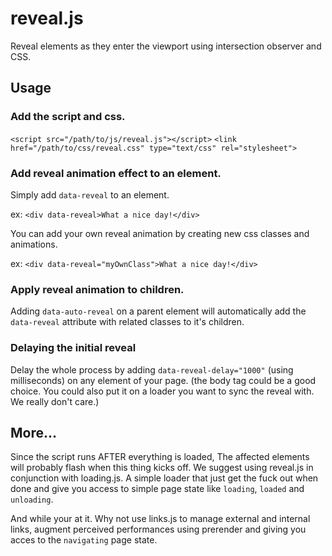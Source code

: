 # reveal.js

Reveal elements as they enter the viewport using intersection observer and CSS.

## Usage

### Add the script and css.

```<script src="/path/to/js/reveal.js"></script>```
```<link href="/path/to/css/reveal.css" type="text/css" rel="stylesheet">```

### Add reveal animation effect to an element.

Simply add ```data-reveal``` to an element. 

ex: ```<div data-reveal>What a nice day!</div>```

You can add your own reveal animation by creating new css classes and animations.

ex: ```<div data-reveal="myOwnClass">What a nice day!</div>```

### Apply reveal animation to children.

Adding ```data-auto-reveal``` on a parent element will automatically add the ```data-reveal``` attribute with related classes to it's children.

### Delaying the initial reveal 

Delay the whole process by adding ```data-reveal-delay="1000"``` (using milliseconds) on any element of your page.
(the body tag could be a good choice. You could also put it on a loader you want to sync the reveal with. We really don't care.)

## More...
Since the script runs AFTER everything is loaded, The affected elements will probably flash when this thing kicks off.
We suggest using reveal.js in conjunction with loading.js. 
A simple loader that just get the fuck out when done and give you access to simple page state like ```loading```, ```loaded``` and ```unloading```.

And while your at it. Why not use links.js to manage external and internal links, augment perceived performances using prerender and giving you acces to the ```navigating``` page state.


